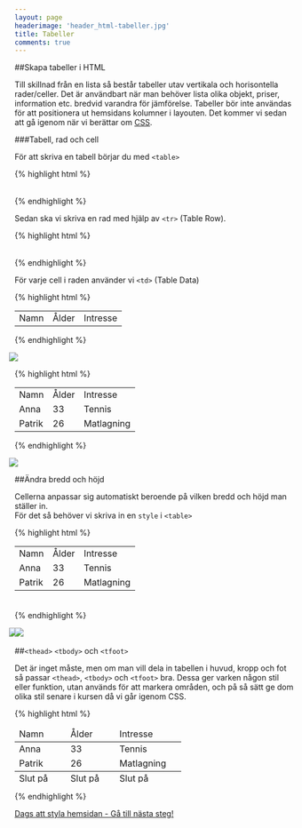 ```yaml
---
layout: page
headerimage: 'header_html-tabeller.jpg'
title: Tabeller
comments: true
---
```




##Skapa tabeller i HTML  

Till skillnad från en lista så består tabeller utav vertikala och horisontella rader/celler. Det är användbart när man behöver lista olika objekt, priser, information etc. bredvid varandra för jämförelse. Tabeller bör inte användas för att positionera ut hemsidans kolumner i layouten. Det kommer vi sedan att gå igenom när vi berättar om <a href="/grunderna-i-css/">CSS</a>.  



###Tabell, rad och cell

För att skriva en tabell börjar du med ``<table>``

{% highlight html %}

<table>

</table>

{% endhighlight %}

Sedan ska vi skriva en rad med hjälp av ``<tr>`` (Table Row).

{% highlight html %}

<table>
  <tr>

  </tr>
</table>

{% endhighlight %}

För varje cell i raden använder vi ``<td>`` (Table Data)

{% highlight html %}

<table>
  <tr>
    <td>Namn</td>
    <td>Ålder</td>
    <td>Intresse</td>
  </tr>
</table>

{% endhighlight %}

<img src="{{ site.url }}/assets/images/asset_html-table-row.png" style="margin-left: -10px;"/>  


{% highlight html %}

<table>
  <tr>
    <td>Namn</td>
    <td>Ålder</td>
    <td>Intresse</td>
  </tr>
  <tr>
    <td>Anna</td>
    <td>33</td>
    <td>Tennis</td>
  </tr>
  <tr>
    <td>Patrik</td>
    <td>26</td>
    <td>Matlagning</td>
  </tr>
</table>

{% endhighlight %}

<img src="{{ site.url }}/assets/images/asset_html-table-rows.png" style="margin-left: -10px;"/>  



##Ändra bredd och höjd

Cellerna anpassar sig automatiskt beroende på vilken bredd och höjd man ställer in.  
För det så behöver vi skriva in en ``style`` i ``<table>``

{% highlight html %}

<table style="width: 300px; height: 100px;">
  <tr>
    <td>Namn</td>
    <td>Ålder</td>
    <td>Intresse</td>
  </tr>
  <tr>
    <td>Anna</td>
    <td>33</td>
    <td>Tennis</td>
  </tr>
  <tr>
    <td>Patrik</td>
    <td>26</td>
    <td>Matlagning</td>
  </tr>
</table>

{% endhighlight %}

<img src="{{ site.url }}/assets/images/asset_html-table-rows-width-height.png" style="margin-left: -10px;"/> 

<img src="{{ site.url }}/assets/images/asset_html-table-rows-width-height-highlight.png" style="margin-left: -10px;"/> 



##``<thead>`` ``<tbody>`` och ``<tfoot>``

Det är inget måste, men om man vill dela in tabellen i huvud, kropp och fot så passar ``<thead>``, ``<tbody>`` och ``<tfoot>`` bra. Dessa ger varken någon stil eller funktion, utan används för att markera områden, och på så sätt ge dom olika stil senare i kursen då vi går igenom CSS.

{% highlight html %}

<table style="width: 300px; height: 100px;">

  <thead>
    <tr>
      <td>Namn</td>
      <td>Ålder</td>
      <td>Intresse</td>
    </tr>
  </thead>

  <tbody>
    <tr>
      <td>Anna</td>
      <td>33</td>
      <td>Tennis</td>
    </tr>
    <tr>
      <td>Patrik</td>
      <td>26</td>
      <td>Matlagning</td>
    </tr>
  </tbody>

  <tfoot>
    <tr>
      <td>Slut på namn</td>
      <td>Slut på ålder</td>
      <td>Slut på intresse</td>
    </tr>
  </tfoot>

</table>

{% endhighlight %}


<a class="btn btn-next" href="{{ site.url }}/webbdesign/grunderna-i-css/">Dags att styla hemsidan - Gå till nästa steg!</a>
